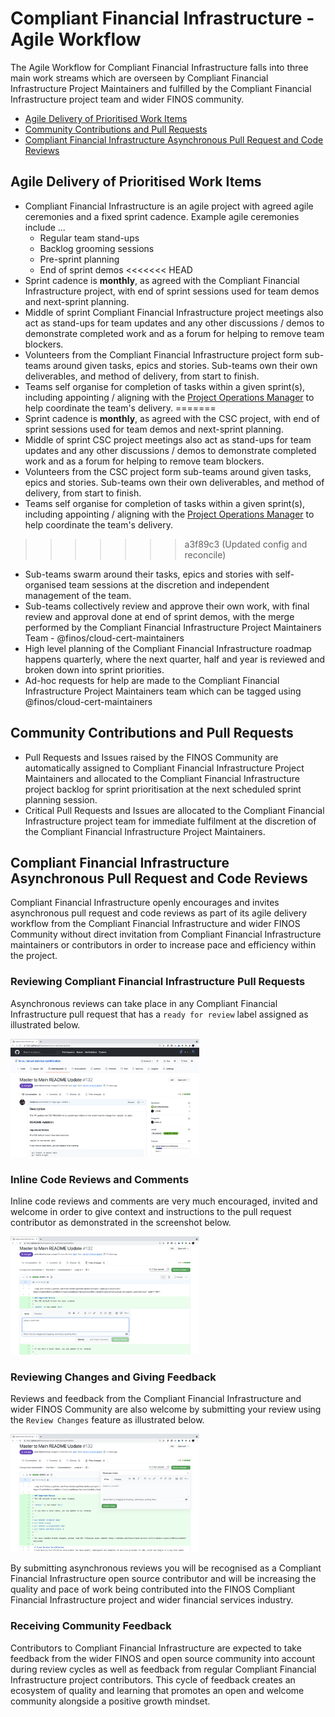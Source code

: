 # Compliant Financial Infrastructure - Agile Workflow

The Agile Workflow for Compliant Financial Infrastructure falls into three main work streams which are overseen by Compliant Financial Infrastructure Project Maintainers and fulfilled by the Compliant Financial Infrastructure project team and wider FINOS community.

- [Agile Delivery of Prioritised Work Items](#agile)
- [Community Contributions and Pull Requests](#community)
- [Compliant Financial Infrastructure Asynchronous Pull Request and Code Reviews](#reviews)

## <a name="agile">Agile Delivery of Prioritised Work Items</a>

- Compliant Financial Infrastructure is an agile project with agreed agile ceremonies and a fixed sprint cadence. Example agile ceremonies include ...
  - Regular team stand-ups
  - Backlog grooming sessions
  - Pre-sprint planning
  - End of sprint demos
<<<<<<< HEAD
- Sprint cadence is  **monthly**, as agreed with the Compliant Financial Infrastructure project, with end of sprint sessions used for team demos and next-sprint planning.
- Middle of sprint Compliant Financial Infrastructure project meetings also act as stand-ups for team updates and any other discussions / demos to demonstrate completed work and as a forum for helping to remove team blockers.
- Volunteers from the Compliant Financial Infrastructure project form sub-teams around given tasks, epics and stories. Sub-teams own their own deliverables, and method of delivery, from start to finish.
- Teams self organise for completion of tasks within a given sprint(s), including appointing / aligning with the [Project Operations Manager](docs/open-roles/project-operations-manager.md) to help coordinate the team's delivery.
=======
- Sprint cadence is  **monthly**, as agreed with the CSC project, with end of sprint sessions used for team demos and next-sprint planning.
- Middle of sprint CSC project meetings also act as stand-ups for team updates and any other discussions / demos to demonstrate completed work and as a forum for helping to remove team blockers.
- Volunteers from the CSC project form sub-teams around given tasks, epics and stories. Sub-teams own their own deliverables, and method of delivery, from start to finish.
- Teams self organise for completion of tasks within a given sprint(s), including appointing / aligning with the [Project Operations Manager](https://github.com/finos/cloud-service-certification/blob/master/docs/open-roles/project-operations-manager.md) to help coordinate the team's delivery.
>>>>>>> a3f89c3 (Updated config and reconcile)
- Sub-teams swarm around their tasks, epics and stories with self-organised team sessions at the discretion and independent management of the team.
- Sub-teams collectively review and approve their own work, with final review and approval done at end of sprint demos, with the merge performed by the Compliant Financial Infrastructure Project Maintainers Team - @finos/cloud-cert-maintainers
- High level planning of the Compliant Financial Infrastructure roadmap happens quarterly, where the next quarter, half and year is reviewed and broken down into sprint priorities.
- Ad-hoc requests for help are made to the Compliant Financial Infrastructure Project Maintainers team which can be tagged using @finos/cloud-cert-maintainers 

## <a name="community">Community Contributions and Pull Requests</a>

- Pull Requests and Issues raised by the FINOS Community are automatically assigned to Compliant Financial Infrastructure Project Maintainers and allocated to the Compliant Financial Infrastructure project backlog for sprint prioritisation at the next scheduled sprint planning session.
- Critical Pull Requests and Issues are allocated to the Compliant Financial Infrastructure project team for immediate fulfilment at the discretion of the Compliant Financial Infrastructure Project Maintainers.

## <a name="reviews">Compliant Financial Infrastructure Asynchronous Pull Request and Code Reviews</a>

Compliant Financial Infrastructure openly encourages and invites asynchronous pull request and code reviews as part of its agile delivery workflow from the Compliant Financial Infrastructure and wider FINOS Community without direct invitation from Compliant Financial Infrastructure maintainers or contributors in order to increase pace and efficiency within the project.

### Reviewing Compliant Financial Infrastructure Pull Requests

Asynchronous reviews can take place in any Compliant Financial Infrastructure pull request that has a `ready for review` label assigned as illustrated below.

<img alt="Open Pull Request to Review" src="../_images/review-1.png" width="60%">

### Inline Code Reviews and Comments

Inline code reviews and comments are very much encouraged, invited and welcome in order to give context and instructions to the pull request contributor as demonstrated in the screenshot below.

<img alt="Add Files Changed Inline Comments" src="../_images/review-2.png" width="60%">

### Reviewing Changes and Giving Feedback

Reviews and feedback from the Compliant Financial Infrastructure and wider FINOS Community are also welcome by submitting your review using the `Review Changes` feature as illustrated below.

<img alt="Submit Pull Request Review" src="../_images/review-3.png" width="60%">

By submitting asynchronous reviews you will be recognised as a Compliant Financial Infrastructure open source contributor and will be increasing the quality and pace of work being contributed into the FINOS Compliant Financial Infrastructure project and wider financial services industry.

### Receiving Community Feedback

Contributors to Compliant Financial Infrastructure are expected to take feedback from the wider FINOS and open source community into account during review cycles as well as feedback from regular Compliant Financial Infrastructure project contributors. This cycle of feedback creates an ecosystem of quality and learning that promotes an open and welcome community alongside a positive growth mindset.